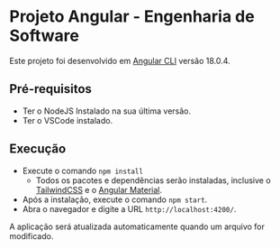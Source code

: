 # Projeto Angular - Engenharia de Software

Este projeto foi desenvolvido em [Angular CLI](https://github.com/angular/angular-cli) versão 18.0.4.

## Pré-requisitos
- Ter o NodeJS Instalado na sua última versão.
- Ter o VSCode instalado.

## Execução
- Execute o comando `npm install`
  - Todos os pacotes e dependências serão instaladas, inclusive o [TailwindCSS](https://tailwindcss.com/docs/guides/angular) e o [Angular Material](https://material.angular.io/guide/getting-started).
- Após a instalação, execute o comando `npm start`. 
- Abra o navegador e digite a URL `http://localhost:4200/`. 

A aplicação será atualizada automaticamente quando um arquivo for modificado.
